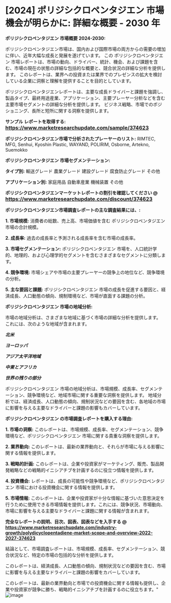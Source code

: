 # [2024] ポリジシクロペンタジエン 市場機会が明らかに: 詳細な概要 - 2030 年

<strong>ポリジシクロペンタジエン 市場概要 2024-2030:</strong>

ポリジシクロペンタジエン市場は、国内および国際市場の両方からの需要の増加に伴い、近年大幅な成長と発展を遂げています。 この ポリジシクロペンタジエン 市場レポートは、市場の動向、ドライバー、統計、機会、および課題を含む、市場の現在の状態の詳細な包括的な概要と、競合状況の詳細な分析を提供します。 このレポートは、業界への投資または業界でのプレゼンスの拡大を検討している企業に洞察と理解を提供することを目的としています。

ポリジシクロペンタジエンレポートは、主要な成長ドライバーと課題を強調し、製品タイプ、最終用途産業、アプリケーション、主要プレーヤー分析などを含む主要市場セグメントの詳細な分析を提供します。 ビジネス戦略、市場でのポジショニング、長所と短所に関する洞察を提供します。



<strong>サンプル レポートを取得する: <a href=https://www.marketresearchupdate.com/sample/374623><font size=3 color=#0000ff>https://www.marketresearchupdate.com/sample/374623</font></a></strong>



<strong>ポリジシクロペンタジエン市場で分析されたプレーヤーのリスト:</strong>
RIMTEC, MFG, Senhui, Kyoshin Plastic, WAYAND, POLIRIM, Osborne, Artekno, Suemokko



<strong>ポリジシクロペンタジエン 市場セグメンテーション:</strong>



<strong>タイプ別:</strong>
輸送グレード
農業グレード
建設グレード
腐食防止グレード
その他



<strong>アプリケーション別:</strong>
家庭用品
自動車産業
機械装置
その他



<strong>ポリジシクロペンタジエンマーケットレポートの割引を確認してください @ <a href=https://www.marketresearchupdate.com/discount/374623><font size=3 color=#0000ff>https://www.marketresearchupdate.com/discount/374623</font></a></strong>



<strong>ポリジシクロペンタジエン市場調査レポートの主な調査結果には、:</strong>



<strong>1. 市場規模:</strong> 消費者の総数、売上高、市場価値を含む ポリジシクロペンタジエン 市場の合計規模。



<strong>2. 成長率:</strong> 過去の成長率と予測される成長率を含む市場の成長率。



<strong>3. 市場セグメンテーション:</strong> ポリジシクロペンタジエン 市場を、人口統計学的、地理的、および心理学的セグメントを含むさまざまなセグメントに分類します。



<strong>4. 競争環境:</strong> 市場シェアや市場の主要プレーヤーの競争上の地位など、競争環境の分析。



<strong>5. 主な要因と課題:</strong> ポリジシクロペンタジエン 市場の成長を促進する要因と、経済成長、人口動態の傾向、規制環境など、市場が直面する課題の分析。



<strong>ポリジシクロペンタジエン 市場の地域分析:</strong>

市場の地域分析は、さまざまな地域に基づく市場の詳細な分析を提供します。 これには、次のような地域が含まれます。

<em>

<strong>北米</strong></em>
<em>

<strong>ヨーロッパ</strong></em>
<em>

<strong>アジア太平洋地域</strong></em>
<em>

<strong>中東とアフリカ</strong></em>
<em>

<strong>世界の残りの部分</strong></em>

ポリジシクロペンタジエン 市場の地域分析は、市場規模、成長率、セグメンテーション、競争環境など、地域市場に関する重要な洞察を提供します。 地域分析では、経済成長、人口動態の傾向、規制状況などの要因を含む、各地域の市場に影響を与える主要なドライバーと課題の影響もカバーしています。



<strong>ポリジシクロペンタジエン の市場調査レポートを購入する理由:</strong>



<strong>1. 市場の洞察:</strong> このレポートは、市場規模、成長率、セグメンテーション、競争環境など、ポリジシクロペンタジエン 市場に関する貴重な洞察を提供します。



<strong>2. 業界動向:</strong> このレポートは、最新の業界動向と、それらが市場に与える影響に関する情報を提供します。



<strong>3. 戦略的計画:</strong> このレポートは、企業や投資家がマーケティング、販売、製品開発戦略などの戦略的イニシアチブを計画するのに役立つ情報を提供します。



<strong>4. 投資機会:</strong> レポートは、成長の可能性や競争環境など、ポリジシクロペンタジエン 市場における投資機会に関する情報を提供します。



<strong>5. 市場情報:</strong> このレポートは、企業や投資家が十分な情報に基づいた意思決定を行うために使用できる市場情報を提供します。これには、競争状況、市場動向、市場に影響を与える主要なドライバーと課題に関する情報が含まれます。



<strong><b>完全なレポートの説明、目次、図表、図表などを入手する @ <a href=https://www.marketresearchupdate.com/industry-growth/polydicyclopentadiene-market-scope-and-overview-2022-2027-374623>https://www.marketresearchupdate.com/industry-growth/polydicyclopentadiene-market-scope-and-overview-2022-2027-374623</a></b></strong>

結論として、市場調査レポートは、市場規模、成長率、セグメンテーション、競合状況など、特定の市場の包括的な分析を提供します。

このレポートは、経済成長、人口動態の傾向、規制状況などの要因を含む、市場に影響を与える主要なドライバーと課題の影響をカバーしています。

このレポートは、最新の業界動向と市場での投資機会に関する情報も提供し、企業や投資家が競争に勝ち、戦略的イニシアチブを計画するのに役立ちます。"
![image](https://github.com/renukap7961/renukap7961/assets/163852544/1fbdd262-aa9f-4f3f-8541-b88a1a45752a)
